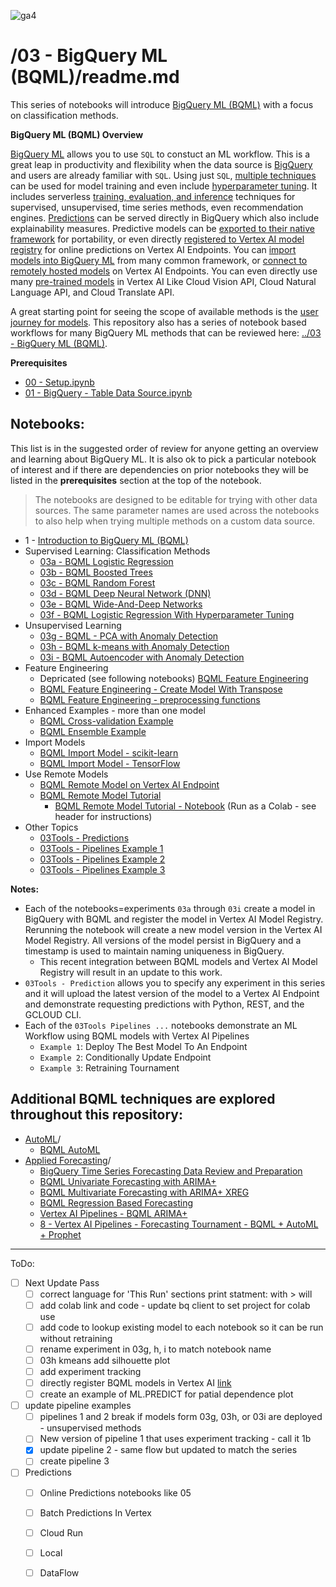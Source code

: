 ![ga4](https://www.google-analytics.com/collect?v=2&tid=G-6VDTYWLKX6&cid=1&en=page_view&sid=1&dl=statmike%2Fvertex-ai-mlops%2F03+-+BigQuery+ML+%28BQML%29&dt=readme.md)

# /03 - BigQuery ML (BQML)/readme.md

This series of notebooks will introduce [BigQuery ML (BQML)](https://cloud.google.com/bigquery/docs/bqml-introduction) with a focus on classification methods.

**BigQuery ML (BQML) Overview**

[BigQuery ML](https://cloud.google.com/bigquery/docs/bqml-introduction) allows you to use `SQL` to constuct an ML workflow.  This is a great leap in productivity and flexibility when the data source is [BigQuery](https://cloud.google.com/bigquery/docs/introduction) and users are already familiar with `SQL`. Using just `SQL`, [multiple techniques](https://cloud.google.com/bigquery/docs/bqml-introduction#model_selection_guide) can be used for model training and even include [hyperparameter tuning](https://cloud.google.com/bigquery/docs/reference/standard-sql/bigqueryml-syntax-hp-tuning-overview).  It includes serverless [training, evaluation, and inference](https://cloud.google.com/bigquery/docs/reference/standard-sql/bigqueryml-syntax-e2e-journey) techniques for supervised, unsupervised, time series methods, even recommendation engines.  [Predictions](https://cloud.google.com/bigquery/docs/reference/standard-sql/bigqueryml-syntax-inference-overview) can be served directly in BigQuery which also include explainability measures. Predictive models can be [exported to their native framework](https://cloud.google.com/bigquery/docs/reference/standard-sql/bigqueryml-syntax-export-model) for portability, or even directly [registered to Vertex AI model registry](https://cloud.google.com/bigquery/docs/managing-models-vertex) for online predictions on Vertex AI Endpoints.  You can [import models into BigQuery ML](https://cloud.google.com/bigquery/docs/reference/standard-sql/inference-overview#inference_using_imported_models) from many common framework, or [connect to remotely hosted models](https://cloud.google.com/bigquery/docs/reference/standard-sql/inference-overview#inference_using_remote_models) on Vertex AI Endpoints. You can even directly use many [pre-trained models](https://cloud.google.com/bigquery/docs/reference/standard-sql/inference-overview#pretrained-models) in Vertex AI Like Cloud Vision API, Cloud Natural Language API, and Cloud Translate API.

A great starting point for seeing the scope of available methods is the [user journey for models](https://cloud.google.com/bigquery-ml/docs/reference/standard-sql/bigqueryml-syntax-e2e-journey).  This repository also has a series of notebook based workflows for many BigQuery ML methods that can be reviewed here: [../03 - BigQuery ML (BQML)](../03%20-%20BigQuery%20ML%20(BQML)/readme.md).

**Prerequisites**
- [00 - Setup.ipynb](../00%20-%20Setup/00%20-%20Environment%20Setup.ipynb)
- [01 - BigQuery - Table Data Source.ipynb](../01%20-%20Data%20Sources/01%20-%20BigQuery%20-%20Table%20Data%20Source.ipynb)

## Notebooks:
This list is in the suggested order of review for anyone getting an overview and learning about BigQuery ML.  It is also ok to pick a particular notebook of interest and if there are dependencies on prior notebooks they will be listed in the **prerequisites** section at the top of the notebook.  

>The notebooks are designed to be editable for trying with other data sources.  The same parameter names are used across the notebooks to also help when trying multiple methods on a custom data source.

- 1 - [Introduction to BigQuery ML (BQML)](Introduction%20to%20BigQuery%20ML%20(BQML).ipynb)
- Supervised Learning: Classification Methods
    - [03a - BQML Logistic Regression](03a%20-%20BQML%20Logistic%20Regression.ipynb)
    - [03b - BQML Boosted Trees](03b%20-%20BQML%20Boosted%20Trees.ipynb)
    - [03c - BQML Random Forest](03c%20-%20BQML%20Random%20Forest.ipynb)
    - [03d - BQML Deep Neural Network (DNN)](03d%20-%20BQML%20Deep%20Neural%20Network%20(DNN).ipynb)
    - [03e - BQML Wide-And-Deep Networks](03e%20-%20BQML%20Wide-And-Deep%20Networks.ipynb)
    - [03f - BQML Logistic Regression With Hyperparameter Tuning](03f%20-%20BQML%20Logistic%20Regression%20With%20Hyperparameter%20Tuning.ipynb)
- Unsupervised Learning
    - [03g - BQML - PCA with Anomaly Detection](03g%20-%20BQML%20-%20PCA%20with%20Anomaly%20Detection.ipynb)
    - [03h - BQML k-means with Anomaly Detection](03h%20-%20BQML%20k-means%20with%20Anomaly%20Detection.ipynb)
    - [03i - BQML Autoencoder with Anomaly Detection](03i%20-%20BQML%20Autoencoder%20with%20Anomaly%20Detection.ipynb)
- Feature Engineering
    - Depricated (see following notebooks) [BQML Feature Engineering](BQML%20Feature%20Engineering.ipynb)
    - [BQML Feature Engineering - Create Model With Transpose](./BQML%20Feature%20Engineering%20-%20Create%20Model%20With%20Transpose.ipynb)
    - [BQML Feature Engineering - preprocessing functions](./BQML%20Feature%20Engineering%20-%20preprocessing%20functions.ipynb)
- Enhanced Examples - more than one model
    - [BQML Cross-validation Example](BQML%20Cross-validation%20Example.ipynb)
    - [BQML Ensemble Example](BQML%20Ensemble%20Example.ipynb)
- Import Models
    - [BQML Import Model - scikit-learn](BQML%20Import%20Model%20-%20scikit-learn.ipynb)
    - [BQML Import Model - TensorFlow](BQML%20Import%20Model%20-%20TensorFlow.ipynb)
- Use Remote Models
    - [BQML Remote Model on Vertex AI Endpoint](BQML%20Remote%20Model%20on%20Vertex%20AI%20Endpoint.ipynb)
    - [BQML Remote Model Tutorial](BQML%20Remote%20Model%20Tutorial.md)
        - [BQML Remote Model Tutorial - Notebook](BQML%20Remote%20Model%20Tutorial%20-%20Notebook.ipynb) (Run as a Colab - see header for instructions)
- Other Topics
    - [03Tools - Predictions](03Tools%20-%20Predictions.ipynb)
    - [03Tools - Pipelines Example 1](03Tools%20-%20Pipelines%20Example%201.ipynb)
    - [03Tools - Pipelines Example 2](03Tools%20-%20Pipelines%20Example%202.ipynb)
    - [03Tools - Pipelines Example 3](03Tools%20-%20Pipelines%20Example%203.ipynb)


**Notes:**
- Each of the notebooks=experiments `03a` through `03i` create a model in BigQuery with BQML and register the model in Vertex AI Model Registry.  Rerunning the notebook will create a new model version in the Vertex AI Model Registry.  All versions of the model persist in BigQuery and a timestamp is used to maintain naming uniqueness in BigQuery.
    - This recent integration between BQML models and Vertex AI Model Registry will result in an update to this work.
- `03Tools - Prediction` allows you to specify any experiment in this series and it will upload the latest version of the model to a Vertex AI Endpoint and demonstrate requesting predictions with Python, REST, and the GCLOUD CLI.
- Each of the `03Tools Pipelines ...` notebooks demonstrate an ML Workflow using BQML models with Vertex AI Pipelines
    - `Example 1`: Deploy The Best Model To An Endpoint
    - `Example 2`: Conditionally Update Endpoint
    - `Example 3`: Retraining Tournament

## Additional BQML techniques are explored throughout this repository:
- [AutoML](../02%20-%20Vertex%20AI%20AutoML)/
    - [BQML AutoML](../02%20-%20Vertex%20AI%20AutoML/BQML%20AutoML.ipynb)
- [Applied Forecasting](../Applied%20Forecasting/readme.md)/
    - [BigQuery Time Series Forecasting Data Review and Preparation](../Applied%20Forecasting/BigQuery%20Time%20Series%20Forecasting%20Data%20Review%20and%20Preparation.ipynb)
    - [BQML Univariate Forecasting with ARIMA+](../Applied%20Forecasting/BQML%20Univariate%20Forecasting%20with%20ARIMA+.ipynb)
    - [BQML Multivariate Forecasting with ARIMA+ XREG](../Applied%20Forecasting/BQML%20Multivariate%20Forecasting%20with%20ARIMA+%20XREG.ipynb)
    - [BQML Regression Based Forecasting](../Applied%20Forecasting/BQML%20Regression%20Based%20Forecasting.ipynb)
    - [Vertex AI Pipelines - BQML ARIMA+](./Vertex%20AI%20Pipelines%20-%20BQML%20ARIMA+.ipynb)
    - [8 - Vertex AI Pipelines - Forecasting Tournament - BQML + AutoML + Prophet](../Applied%20Forecasting/8%20-%20Vertex%20AI%20Pipelines%20-%20Forecasting%20Tournament%20-%20BQML%20+%20AutoML%20+%20Prophet.ipynb)

---

ToDo:
- [ ] Next Update Pass
    - [ ] correct language for 'This Run' sections print statment: with > will
    - [ ] add colab link and code - update bq client to set project for colab use
    - [ ] add code to lookup existing model to each notebook so it can be run without retraining
    - [ ] rename experiment in 03g, h, i to match notebook name
    - [ ] 03h kmeans add silhouette plot
    - [ ] add experiment tracking
    - [ ] directly register BQML models in Vertex AI [link](https://cloud.google.com/bigquery-ml/docs/managing-models-vertex)
    - [ ] create an example of ML.PREDICT for patial dependence plot
- [ ] update pipeline examples
    - [ ] pipelines 1 and 2 break if models form 03g, 03h, or 03i are deployed - unsupervised methods
    - [ ] New version of pipeline 1 that uses experiment tracking - call it 1b
    - [X] update pipeline 2 - same flow but updated to match the series
    - [ ] create pipeline 3
- [ ] Predictions
    - [ ] Online Predictions notebooks like 05
    - [ ] Batch Predictions In Vertex
    - [ ] Cloud Run
    - [ ] Local
    - [ ] DataFlow

